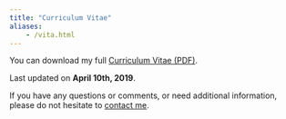 ```yaml
---
title: "Curriculum Vitae"
aliases:
    - /vita.html
---
```


You can download my full [Curriculum Vitae (PDF)](/files/vita/zamboni-vita.pdf).

Last updated on **April  10th, 2019**.

If you have any questions or comments, or need additional
information, please do not hesitate to [contact me](/contact).

